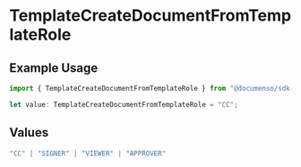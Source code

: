# TemplateCreateDocumentFromTemplateRole

## Example Usage

```typescript
import { TemplateCreateDocumentFromTemplateRole } from "@documenso/sdk-typescript/models/operations";

let value: TemplateCreateDocumentFromTemplateRole = "CC";
```

## Values

```typescript
"CC" | "SIGNER" | "VIEWER" | "APPROVER"
```